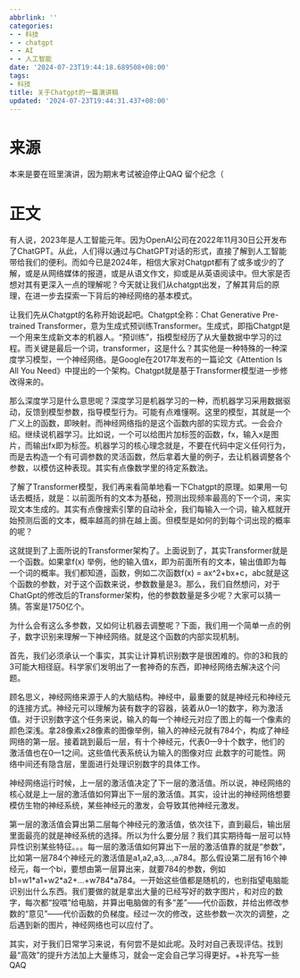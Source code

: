```yaml
---
abbrlink: ''
categories:
- - 科技
- - chatgpt
- - AI
- - 人工智能
date: '2024-07-23T19:44:18.689508+08:00'
tags:
- 科技
title: 关于Chatgpt的一篇演讲稿
updated: '2024-07-23T19:44:31.437+08:00'
---
```

# 来源

本来是要在班里演讲，因为期末考试被迫停止QAQ
留个纪念（

# 正文

有人说，2023年是人工智能元年。因为OpenAI公司在2022年11月30日公开发布了ChatGPT。从此，人们得以通过与ChatGPT对话的形式，直接了解到人工智能带给我们的便利。而如今已是2024年，相信大家对Chatgpt都有了或多或少的了解，或是从网络媒体的报道，或是从语文作文，抑或是从英语阅读中。但大家是否想对其有更深入一点的理解呢？今天就让我们从chatgpt出发，了解其背后的原理，在进一步去探索一下背后的神经网络的基本模式。

让我们先从Chatgpt的名称开始说起吧。Chatgpt全称：Chat Generative Pre-trained Transformer，意为生成式预训练Transformer。生成式，即指Chatgpt是一个用来生成新文本的机器人。“预训练”，指模型经历了从大量数据中学习的过程。而关键是最后一个词，transformer，这是什么？其实他是一种特殊的一种深度学习模型，一个神经网络。是Google在2017年发布的一篇论文《Attention Is All You Need》中提出的一个架构。Chatgpt就是基于Transformer模型进一步修改得来的。

那么深度学习是什么意思呢？深度学习是机器学习的一种，而机器学习采用数据驱动，反馈到模型参数，指导模型行为。可能有点难懂啊。这里的模型，其就是一个广义上的函数，即映射。而神经网络指的是这个函数内部的实现方式。一会会介绍。继续说机器学习。比如说，一个可以给图片加标签的函数，fx，输入x是图片，而输出fx即为标签。机器学习的核心理念就是，不要在代码中定义任何行为，而是去构造一个有可调参数的灵活函数，然后拿着大量的例子，去让机器调整各个参数，以模仿这种表现。其实有点像数学里的待定系数法。

了解了Transformer模型，我们再来看简单地看一下Chatgpt的原理。如果用一句话去概括，就是：以前面所有的文本为基础，预测出现频率最高的下一个词，来实现文本生成的。其实有点像搜索引擎的自动补全，我们每输入一个词，输入框就开始预测后面的文本，概率越高的排在越上面。但模型是如何的到每个词出现的概率的呢？

这就提到了上面所说的Transformer架构了。上面说到了，其实Transformer就是一个函数。如果拿f(x) 举例，他的输入值x，即为前面所有的文本，输出值即为每一个词的概率。我们都知道，函数，例如二次函数f(x) = ax^2+bx+c，abc就是这个函数的参数，对于这个函数来说，参数数量是3。那么，我们自然想问，对于ChatGpt的修改后的Transformer架构，他的参数数量是多少呢？大家可以猜一猜。答案是1750亿个。

为什么会有这么多参数，又如何让机器去调整呢？下面，我们用一个简单一点的例子，数字识别来理解一下神经网络。就是这个函数的内部实现机制。

首先，我们必须承认一个事实，其实让计算机识别数字是很困难的。你的3和我的3可能大相径庭。科学家们发明出了一套神奇的东西，即神经网络去解决这个问题。

顾名思义，神经网络来源于人的大脑结构。神经中，最重要的就是神经元和神经元的连接方式。神经元可以理解为装有数字的容器，装着从0—1的数字，称为激活值。对于识别数字这个任务来说，输入的每一个神经元对应了图上的每一个像素的颜色深浅。拿28像素x28像素的图像举例，输入的神经元就有784个，构成了神经网络的第一层。接着跳到最后一层，有十个神经元，代表0—9十个数字，他们的激活值也在0—1之间。这些值代表系统认为输入的图像对应 此数字的可能性。网络中间还有隐含层，里面进行处理识别数字的具体工作。

神经网络运行时候，上一层的激活值决定了下一层的激活值。所以说，神经网络的核心就是上一层的激活值如何算出下一层的激活值。其实，设计出的神经网络想要模仿生物的神经系统，某些神经元的激发，会导致其他神经元激发。

第一层的激活值会算出第二层每个神经元的激活值，依次往下，直到最后，输出层里面最亮的就是神经系统的选择。所以为什么要分层？我们其实期待每一层可以特异性识别某些特征。。。每一层的激活值如何算出下一层的激活值靠的就是“参数”，比如第一层784个神经元的激活值是a1,a2,a3,…,a784。那么假设第二层有16个神经元，每一个bi，要想由第一层算出来，就要784的参数，例如b1=w1\*a1+w2\*a2+…+w784\*a784。一开始这些值都是随机的，也别指望电脑能识别出什么东西。我们要做的就是拿出大量的已经写好的数字图片，和对应的数字，每次都“投喂”给电脑，并算出电脑做的有多“差”——代价函数，并给出修改参数的“意见”——代价函数的负梯度。经过一次的修改，这些参数一次次的调整，之后遇到新的图片，神经网络也可以应付了。

其实，对于我们日常学习来说，有何尝不是如此呢。及时对自己表现评估。找到最“高效”的提升方法加上大量练习，就会一定会自己学习得更好。+补充写一些QAQ

